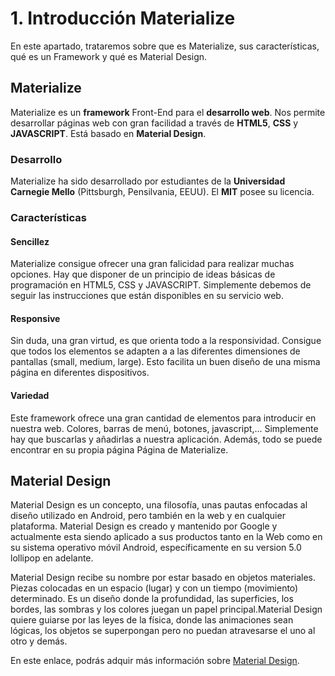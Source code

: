 # 1. Introducción Materialize

En este apartado, trataremos sobre que es Materialize, sus características, qué es un Framework y qué es Material Design.

## Materialize

Materialize es un **framework** Front-End para el **desarrollo web**. Nos permite desarrollar páginas web con gran facilidad a través de **HTML5**, **CSS** y **JAVASCRIPT**. Está basado en **Material Design**.

### Desarrollo

Materialize ha sido desarrollado por estudiantes de la **Universidad Carnegie Mello** (Pittsburgh, Pensilvania, EEUU). El **MIT** posee su licencia.

### Características

#### Sencillez

Materialize consigue ofrecer una gran falicidad para realizar muchas opciones. Hay que disponer de un principio de ideas básicas de programación en HTML5, CSS y JAVASCRIPT. Simplemente debemos de seguir las instrucciones que están disponibles en su servicio web.

#### Responsive

Sin duda, una gran virtud, es que orienta todo a la responsividad. Consigue que todos los elementos se adapten a a las diferentes dimensiones de pantallas (small, medium, large). Esto facilita un buen diseño de una misma página en diferentes dispositivos.

#### Variedad

Este framework ofrece una gran cantidad de elementos para introducir en nuestra web. Colores, barras de menú, botones, javascript,... Simplemente hay que buscarlas y añadirlas a nuestra aplicación. Además, todo se puede encontrar en su propia página Página de Materialize.

## Material Design

Material Design es un concepto, una filosofía, unas pautas enfocadas al diseño utilizado en Android, pero también en la web y en cualquier plataforma. Material Design es creado y mantenido por Google y actualmente esta siendo aplicado a sus productos tanto en la Web como en su sistema operativo móvil Android, específicamente en su version 5.0 lollipop en adelante.

Material Design recibe su nombre por estar basado en objetos materiales. Piezas colocadas en un espacio (lugar) y con un tiempo (movimiento) determinado. Es un diseño donde la profundidad, las superficies, los bordes, las sombras y los colores juegan un papel principal.Material Design quiere guiarse por las leyes de la física, donde las animaciones sean lógicas, los objetos se superpongan pero no puedan atravesarse el uno al otro y demás.

En este enlace, podrás adquir más información sobre [Material Design](https://material.google.com/).